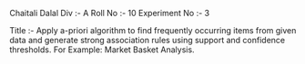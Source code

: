 Chaitali Dalal
Div :- A
Roll No :- 10
Experiment No :- 3

Title :- Apply a-priori algorithm to find frequently occurring items from given data and generate strong association rules using support and confidence thresholds. For Example: Market Basket Analysis.
